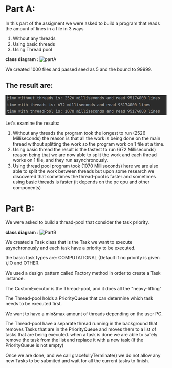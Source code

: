 # **Part A:**

In this part of the assigment we were asked to build a program
that reads the amount of lines in a file in 3 ways
1) Without any threads
2) Using basic threads
3) Using Thread pool

**class diagram** : ![partA](https://user-images.githubusercontent.com/46110492/211606286-e7b6bff3-df71-495d-9e51-8a6042cca392.png)

We created 1000 files and passed seed as 5 and the bound to 99999.

## **The result are:**

![img.png](img.png)

Let's examine the results:
1) Without any threads the program took the longest to run (2526 Milliseconds)
the reason is that all the work is being done on the main thread without splitting the work
so the program work on 1 file at a time.
2) Using basic thread the result is the fastest to run (672 Milliseconds)
reason being that we are now able to split the work and each thread works on 1 file,
and they run asynchronously.
3) Using thread pool program took (1070 Milliseconds) 
here we are also able to split the work between threads 
but upon some research we discovered that sometimes the thread-pool is faster and sometimes using basic threads is faster
   (it depends on the pc cpu and other components)


# **Part B:**
We were asked to build a thread-pool that consider the task priority.

**class diagram** : ![PartB](https://user-images.githubusercontent.com/46110492/211606414-e8444466-66ee-4552-9037-e263fffc128b.png)

We created a Task class that is the Task we want to execute asynchronously
and each task have a priority to be executed.

the basic task types are:
COMPUTATIONAL (Default if no priority is given ),IO and OTHER.

We used a design pattern called Factory method in order to create a Task instance.


The CustomExecutor is the Thread-pool, and it does all the "heavy-lifting"

The Thread-pool holds a PriorityQueue that can determine which task needs to be executed first.

We want to have a min&max amount of threads depending on the user PC.

The Thread-pool have a separate thread running in the background that removes Tasks that are in the PriorityQueue and moves them to a list
of tasks that are being executed.
when a task is done we are able to safely remove the task from the list and replace it with a new task (if the PriorityQueue is not empty)

Once we are done, and we call gracefullyTerminate() we do not allow any new Tasks to be submited
and wait for all the current tasks to finish.


